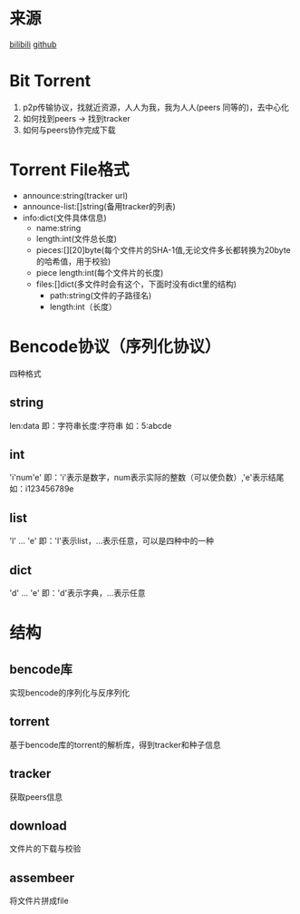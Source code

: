 # 来源
[bilibili](https://www.bilibili.com/video/BV13P4y1378F?spm_id_from=333.1007.top_right_bar_window_history.content.click)
[github](https://github.com/archeryue/go-torrent)
# Bit Torrent
1. p2p传输协议，找就近资源，人人为我，我为人人(peers 同等的)，去中心化
2. 如何找到peers  -> 找到tracker
3. 如何与peers协作完成下载

# Torrent File格式
- announce:string(tracker url)
- announce-list:[]string(备用tracker的列表)
- info:dict(文件具体信息)
  - name:string
  - length:int(文件总长度)
  - pieces:[][20]byte(每个文件片的SHA-1值,无论文件多长都转换为20byte的哈希值，用于校验)
  - piece length:int(每个文件片的长度)
  - files:[]dict(多文件时会有这个，下面时没有dict里的结构)
    - path:string(文件的子路径名)
    - length:int（长度）

# Bencode协议（序列化协议）
四种格式
## string
len:data
即：字符串长度:字符串
如：5:abcde
## int
'i'num'e'
即：'i'表示是数字，num表示实际的整数（可以使负数）,'e'表示结尾
如：i123456789e
## list
'l'
    ...
'e'
即：'l'表示list，...表示任意，可以是四种中的一种
## dict
'd'
    ...
'e'
即：'d'表示字典，...表示任意

# 结构
## bencode库
实现bencode的序列化与反序列化
## torrent
基于bencode库的torrent的解析库，得到tracker和种子信息
## tracker
获取peers信息
## download
文件片的下载与校验
## assembeer
将文件片拼成file